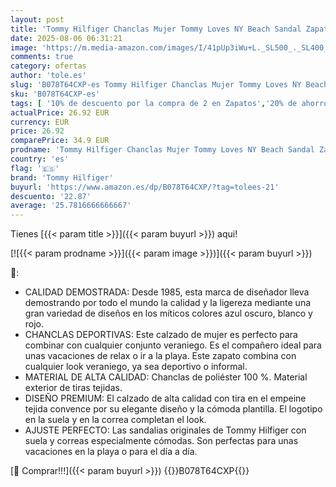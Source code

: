 ```yaml
---
layout: post
title: 'Tommy Hilfiger Chanclas Mujer Tommy Loves NY Beach Sandal Zapatillas de baño  Azul  Midnight   40'
date: 2025-08-06 06:31:21
image: 'https://m.media-amazon.com/images/I/41pUp3iWu+L._SL500_._SL400_.jpg'
comments: true
category: ofertas
author: 'tole.es'
slug: 'B078T64CXP-es Tommy Hilfiger Chanclas Mujer Tommy Loves NY Beach Sandal...'
sku: 'B078T64CXP-es'
tags: [ '10% de descuento por la compra de 2 en Zapatos','20% de ahorro en calzado','20% de ahorro en moda','Arborist Merchandising Root','Boutique para mujer','Calzado deportivo para mujer','Moda','Moda Mujer','Premium Brands','Premium Brands Mujer','Premium Collection (1)','Prime Student -10% adicional en una selección de Moda','Sandalias de piscina para mujer','Self Service','Special Features Stores','Zapatillas deportivas y de moda para mujer','Zapatos para mujer','Zapatos: -10% adicional en una selección de Moda','c8538d25-3af9-48d3-aeff-5f3ce5572a36_0','c8538d25-3af9-48d3-aeff-5f3ce5572a36_1501','c8538d25-3af9-48d3-aeff-5f3ce5572a36_1801','c8538d25-3af9-48d3-aeff-5f3ce5572a36_2001','c8538d25-3af9-48d3-aeff-5f3ce5572a36_4801','c8538d25-3af9-48d3-aeff-5f3ce5572a36_8301','c8538d25-3af9-48d3-aeff-5f3ce5572a36_9601','chanclas','tommy hilfiger','🇪🇸', ]
actualPrice: 26.92 EUR
currency: EUR
price: 26.92
comparePrice: 34.9 EUR
prodname: 'Tommy Hilfiger Chanclas Mujer Tommy Loves NY Beach Sandal Zapatillas de baño  Azul  Midnight   40'
country: 'es'
flag: '🇪🇸'
brand: 'Tommy Hilfiger'
buyurl: 'https://www.amazon.es/dp/B078T64CXP/?tag=tolees-21'
descuento: '22.87'
average: '25.7816666666667'
---
```


Tienes [{{< param title >}}]({{< param buyurl >}}) aqui!

[![{{< param prodname >}}]({{< param image >}})]({{< param buyurl >}})

🔎:

- CALIDAD DEMOSTRADA: Desde 1985, esta marca de diseñador lleva demostrando por todo el mundo la calidad y la ligereza mediante una gran variedad de diseños en los míticos colores azul oscuro, blanco y rojo.
- CHANCLAS DEPORTIVAS: Este calzado de mujer es perfecto para combinar con cualquier conjunto veraniego. Es el compañero ideal para unas vacaciones de relax o ir a la playa. Este zapato combina con cualquier look veraniego, ya sea deportivo o informal.
- MATERIAL DE ALTA CALIDAD: Chanclas de poliéster 100 %. Material exterior de tiras tejidas.
- DISEÑO PREMIUM: El calzado de alta calidad con tira en el empeine tejida convence por su elegante diseño y la cómoda plantilla. El logotipo en la suela y en la correa completan el look.
- AJUSTE PERFECTO: Las sandalias originales de Tommy Hilfiger con suela y correas especialmente cómodas. Son perfectas para unas vacaciones en la playa o para el día a día.

[🛒 Comprar!!!]({{< param buyurl >}})
{{<world>}}B078T64CXP{{</world>}}
